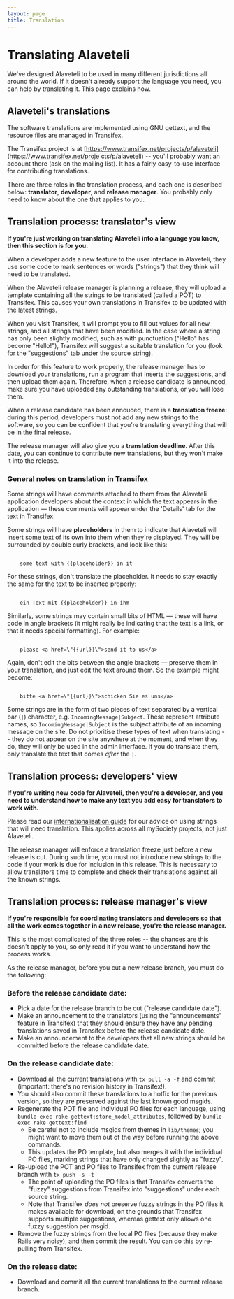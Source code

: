 ```yaml
---
layout: page
title: Translation
---
```


# Translating Alaveteli

<p class="lead">
	We've designed Alaveteli to be used in many different 
	jurisdictions all around the world. If it doesn't already
	support the language you need, you can help by translating
	it. This page explains how.
</p>

## Alaveteli's translations

The software translations are implemented using GNU gettext, and the resource
files are managed in Transifex.

The Transifex project is at
[https://www.transifex.net/projects/p/alaveteli](https://www.transifex.net/proje
cts/p/alaveteli) -- you'll probably want an account there (ask on the mailing
list). It has a fairly easy-to-use interface for contributing translations.

There are three roles in the translation process, and each one is described
below: **translator**, **developer**, and **release manager**. You probably only
need to know about the one that applies to you.

## Translation process: translator's view

**If you're just working on translating Alaveteli into a language you know, then
this section is for you.**

When a developer adds a new feature to the user interface in Alaveteli, they
use some code to mark sentences or words ("strings") that they think will need
to be translated.

When the Alaveteli release manager is planning a release, they will upload a
template containing all the strings to be translated (called a POT) to
Transifex. This causes your own translations in Transifex to be updated with
the latest strings.

When you visit Transifex, it will prompt you to fill out values for all new
strings, and all strings that have been modified. In the case where a string
has only been slightly modified, such as with punctuation ("Hello" has become
"Hello!"), Transifex will suggest a suitable translation for you (look for the
"suggestions" tab under the source string).

In order for this feature to work properly, the release manager has to download
your translations, run a program that inserts the suggestions, and then upload
them again. Therefore, when a release candidate is announced, make sure you
have uploaded any outstanding translations, or you will lose them.

When a release candidate has been annouced, there is a **translation freeze**:
during this period, developers must not add any new strings to the software, so
you can be confident that you're translating everything that will be in the
final release.

The release manager will also give you a **translation deadline**. After this
date, you can continue to contribute new translations, but they won't make it
into the release.

### General notes on translation in Transifex

Some strings will have comments attached to them from the Alaveteli
application developers about the context in which the text appears in the
application — these comments will appear under the 'Details' tab for the text
in Transifex.

Some strings will have **placeholders** in them to indicate that Alaveteli
will insert some text of its own into them when they're displayed. They
will be surrounded by double curly brackets, and look like this:

<code>
    some text with &#123;&#123;placeholder&#125;&#125; in it
</code>
    
For these strings, don't translate the placeholder. It needs to stay exactly
the same for the text to be inserted properly:

<code>
    ein Text mit &#123;&#123;placeholder&#125;&#125; in ihm
</code>

Similarly, some strings may contain small bits of HTML — these will have 
code in angle brackets (it might really be indicating that the text is a link, 
or that it needs special formatting). For example: 

<code>
    please &lt;a href=\"&#123;&#123;url&#125;&#125;\"&gt;send it to us&lt;/a&gt;
</code>

Again, don't edit the bits between the angle brackets — preserve them in your
translation, and just edit the text around them. So the example might become:

<code>
    bitte &lt;a href=\"&#123;&#123;url&#125;&#125;\"&gt;schicken Sie es uns&lt;/a&gt;
</code>

Some strings are in the form of two pieces of text separated by a vertical
bar (`|`) character, e.g. `IncomingMessage|Subject`. These represent attribute
names, so `IncomingMessage|Subject` is the subject attribute of an incoming
message on the site. Do not prioritise these types of text when translating --
they do not appear on the site anywhere at the moment, and when they do, they
will only be used in the admin interface. If you do translate them, only
translate the text that comes *after* the `|`.

## Translation process: developers' view

**If you're writing new code for Alaveteli, then you're a developer, and you
need to understand how to make any text you add easy for translators to work
with.**

Please read our [internationalisation
guide](http://mysociety.github.io/internationalization.html) for our advice on
using strings that will need translation. This applies across all mySociety
projects, not just Alaveteli.

The release manager will enforce a translation freeze just before a new release
is cut. During such time, you must not introduce new strings to the code if
your work is due for inclusion in this release. This is necessary to allow
translators time to complete and check their translations against all the known
strings.

## Translation process: release manager's view

**If you're responsible for coordinating translators and developers so that all
the work comes together in a new release, you're the release manager.**

This is the most complicated of the three roles -- the chances are this doesn't
apply to you, so only read it if you want to understand how the process works.

As the release manager, before you cut a new release branch, you must do the
following:

### Before the release candidate date:

* Pick a date for the release branch to be cut ("release candidate date").
* Make an announcement to the translators (using the "announcements"
  feature in Transifex) that they should ensure they have any pending
  translations saved in Transifex before the release candidate date.
* Make an announcement to the developers that all new strings should
  be committed before the release candidate date.

### On the release candidate date:

* Download all the current translations with `tx pull -a -f` and commit  (important: there's no revision history in Transifex!).
* You should also commit these translations to a hotfix for the
  previous version, so they are preserved against the last known
  good msgids.
* Regenerate the POT file and individual PO files for each language,
  using `bundle exec rake gettext:store_model_attributes`, followed by 
  `bundle exec rake gettext:find`
  * Be careful not to include msgids from themes in `lib/themes`;
    you might want to move them out of the way before running
    the above commands.
  * This updates the PO template, but also merges it with the
    individual PO files, marking strings that have only changed
    slightly as "fuzzy".
* Re-upload the POT and PO files to Transifex from the
  current release branch with `tx push -s -t`
  * The point of uploading the PO files is that Transifex
    converts the "fuzzy" suggestions from Transifex into
    "suggestions" under each source string.
  * Note that Transifex *does not* preserve fuzzy strings in the
    PO files it makes available for download, on the grounds
    that Transifex supports multiple suggestions, whereas
    gettext only allows one fuzzy suggestion per msgid.
* Remove the fuzzy strings from the local PO files (because they
  make Rails very noisy), and then commit the result. You can do
  this by re-pulling from Transifex.

### On the release date:

* Download and commit all the current translations to the current release branch.




